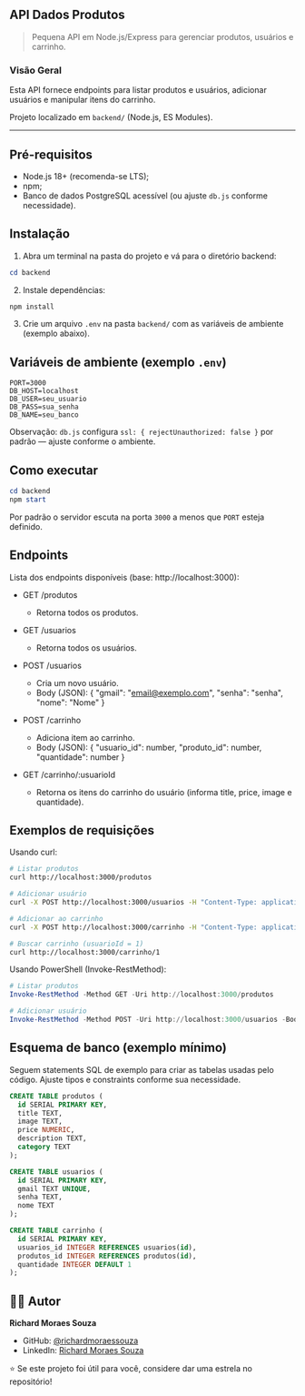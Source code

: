 ## API Dados Produtos

> Pequena API em Node.js/Express para gerenciar produtos, usuários e carrinho.

### Visão Geral

Esta API fornece endpoints para listar produtos e usuários, adicionar usuários e manipular itens do carrinho.

Projeto localizado em `backend/` (Node.js, ES Modules).

---

## Pré-requisitos

- Node.js 18+ (recomenda-se LTS);
- npm;
- Banco de dados PostgreSQL acessível (ou ajuste `db.js` conforme necessidade).

## Instalação

1. Abra um terminal na pasta do projeto e vá para o diretório backend:

```powershell
cd backend
```

2. Instale dependências:

```powershell
npm install
```

3. Crie um arquivo `.env` na pasta `backend/` com as variáveis de ambiente (exemplo abaixo).

## Variáveis de ambiente (exemplo `.env`)

```
PORT=3000
DB_HOST=localhost
DB_USER=seu_usuario
DB_PASS=sua_senha
DB_NAME=seu_banco
```

Observação: `db.js` configura `ssl: { rejectUnauthorized: false }` por padrão — ajuste conforme o ambiente.

## Como executar

```powershell
cd backend
npm start
```

Por padrão o servidor escuta na porta `3000` a menos que `PORT` esteja definido.

## Endpoints

Lista dos endpoints disponíveis (base: http://localhost:3000):

- GET /produtos
  - Retorna todos os produtos.

- GET /usuarios
  - Retorna todos os usuários.

- POST /usuarios
  - Cria um novo usuário.
  - Body (JSON): { "gmail": "email@exemplo.com", "senha": "senha", "nome": "Nome" }

- POST /carrinho
  - Adiciona item ao carrinho.
  - Body (JSON): { "usuario_id": number, "produto_id": number, "quantidade": number }

- GET /carrinho/:usuarioId
  - Retorna os itens do carrinho do usuário (informa title, price, image e quantidade).

## Exemplos de requisições

Usando curl:

```bash
# Listar produtos
curl http://localhost:3000/produtos

# Adicionar usuário
curl -X POST http://localhost:3000/usuarios -H "Content-Type: application/json" -d '{"gmail":"user@ex.com","senha":"123","nome":"Usuário"}'

# Adicionar ao carrinho
curl -X POST http://localhost:3000/carrinho -H "Content-Type: application/json" -d '{"usuario_id":1,"produto_id":2,"quantidade":1}'

# Buscar carrinho (usuarioId = 1)
curl http://localhost:3000/carrinho/1
```

Usando PowerShell (Invoke-RestMethod):

```powershell
# Listar produtos
Invoke-RestMethod -Method GET -Uri http://localhost:3000/produtos

# Adicionar usuário
Invoke-RestMethod -Method POST -Uri http://localhost:3000/usuarios -Body (@{ gmail = 'user@ex.com'; senha = '123'; nome = 'Usuário' } | ConvertTo-Json) -ContentType 'application/json'
```

## Esquema de banco (exemplo mínimo)

Seguem statements SQL de exemplo para criar as tabelas usadas pelo código. Ajuste tipos e constraints conforme sua necessidade.

```sql
CREATE TABLE produtos (
  id SERIAL PRIMARY KEY,
  title TEXT,
  image TEXT,
  price NUMERIC,
  description TEXT,
  category TEXT
);

CREATE TABLE usuarios (
  id SERIAL PRIMARY KEY,
  gmail TEXT UNIQUE,
  senha TEXT,
  nome TEXT
);

CREATE TABLE carrinho (
  id SERIAL PRIMARY KEY,
  usuarios_id INTEGER REFERENCES usuarios(id),
  produtos_id INTEGER REFERENCES produtos(id),
  quantidade INTEGER DEFAULT 1
);
```
## 👨‍💻 Autor

**Richard Moraes Souza**
- GitHub: [@richardmoraessouza](https://github.com/richardmoraessouza)
- LinkedIn: [Richard Moraes Souza](https://www.linkedin.com/in/richard-moraes-souza/)


⭐ Se este projeto foi útil para você, considere dar uma estrela no repositório!

